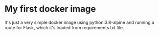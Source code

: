 # My first docker image

It's just a very simple docker image using python:3.8-alpine and running a route for Flask, which it's loaded from requirements.txt file.
